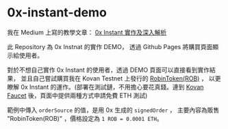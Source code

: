 # 0x-instant-demo

我在 Medium 上寫的教學文章： [0x Instant 實作及深入解析](https://medium.com/taipei-ethereum-meetup/%E4%B8%80%E5%88%86%E9%90%98%E5%81%9A%E5%87%BA%E8%87%AA%E5%B7%B1%E7%9A%84%E4%BB%A3%E5%B9%A3%E8%B3%BC%E8%B2%B7app-47bacffc4c65)

此 Repository 為 0x Instnat 的實作 DEMO，
透過 Github Pages 將購買頁面顯示給使用者。

對於不想自己實作 0x Instant 的使用者，透過 DEMO 頁面可以直接看到實作結果，
並且自己嘗試購買我在 Kovan Testnet 上發行的 [RobinToken(ROB)](https://kovan.etherscan.io/address/0xbcbe75079da5cf33d3e7a1712f6547161f46712b) ，
以更瞭解 0x Instant 的運作。(部署在測試鏈，不用擔心要花真錢。連到 [Kovan Faucet](https://github.com/kovan-testnet/faucet#kovan-faucet) 後，頁面中提供兩種方式申請免費 ETH 測試)


範例中傳入 `orderSource` 的值，是用 0x 生成的 `signedOrder` ，
主要內容為販售 "RobinToken(ROB)" ，價格設定為 `1 ROB = 0.0001 ETH`。
